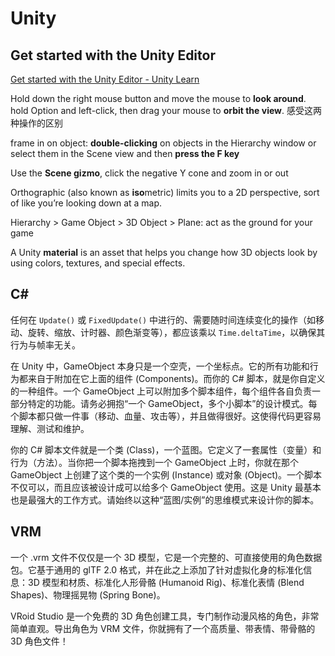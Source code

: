 # Unity

## Get started with the Unity Editor

[Get started with the Unity Editor - Unity Learn](https://learn.unity.com/tutorial/get-started-with-the-unity-editor?version=2022.3)

Hold down the right mouse button and move the mouse to **look around**. hold Option and left-click, then drag your mouse to **orbit the view**. 感受这两种操作的区别

frame in on object: **double-clicking** on objects in the Hierarchy window or select them in the Scene view and then **press the F key**

Use the **Scene gizmo**, click the negative Y cone and zoom in or out

Orthographic (also known as **iso**metric) limits you to a 2D perspective, sort of like you’re looking down at a map.

Hierarchy > Game Object > 3D Object > Plane: act as the ground for your game

A Unity **material** is an asset that helps you change how 3D objects look by using colors, textures, and special effects.

## C#

任何在 `Update()` 或 `FixedUpdate()` 中进行的、需要随时间连续变化的操作（如移动、旋转、缩放、计时器、颜色渐变等），都应该乘以 `Time.deltaTime`，以确保其行为与帧率无关。

在 Unity 中，GameObject 本身只是一个空壳，一个坐标点。它的所有功能和行为都来自于附加在它上面的组件 (Components)。而你的 C# 脚本，就是你自定义的一种组件。一个 GameObject 上可以附加多个脚本组件，每个组件各自负责一部分特定的功能。请务必拥抱“一个 GameObject，多个小脚本”的设计模式。每个脚本都只做一件事（移动、血量、攻击等），并且做得很好。这使得代码更容易理解、测试和维护。

你的 C# 脚本文件就是一个类 (Class)，一个蓝图。它定义了一套属性（变量）和行为（方法）。当你把一个脚本拖拽到一个 GameObject 上时，你就在那个 GameObject 上创建了这个类的一个实例 (Instance) 或对象 (Object)。一个脚本不仅可以，而且应该被设计成可以给多个 GameObject 使用。这是 Unity 最基本也是最强大的工作方式。请始终以这种“蓝图/实例”的思维模式来设计你的脚本。

## VRM

一个 .vrm 文件不仅仅是一个 3D 模型，它是一个完整的、可直接使用的角色数据包。它基于通用的 glTF 2.0 格式，并在此之上添加了针对虚拟化身的标准化信息：3D 模型和材质、标准化人形骨骼 (Humanoid Rig)、标准化表情 (Blend Shapes)、物理摇晃物 (Spring Bone)。

VRoid Studio 是一个免费的 3D 角色创建工具，专门制作动漫风格的角色，非常简单直观。导出角色为 VRM 文件，你就拥有了一个高质量、带表情、带骨骼的 3D 角色文件！
